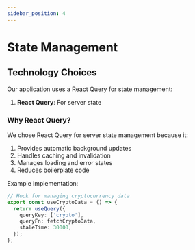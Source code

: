 ```yaml
---
sidebar_position: 4
---
```


# State Management

## Technology Choices

Our application uses a React Query for state management:

1. **React Query**: For server state

### Why React Query?

We chose React Query for server state management because it:

1. Provides automatic background updates
2. Handles caching and invalidation
3. Manages loading and error states
4. Reduces boilerplate code

Example implementation:

```typescript
// Hook for managing cryptocurrency data
export const useCryptoData = () => {
  return useQuery({
    queryKey: ['crypto'],
    queryFn: fetchCryptoData,
    staleTime: 30000,
  });
};
```
